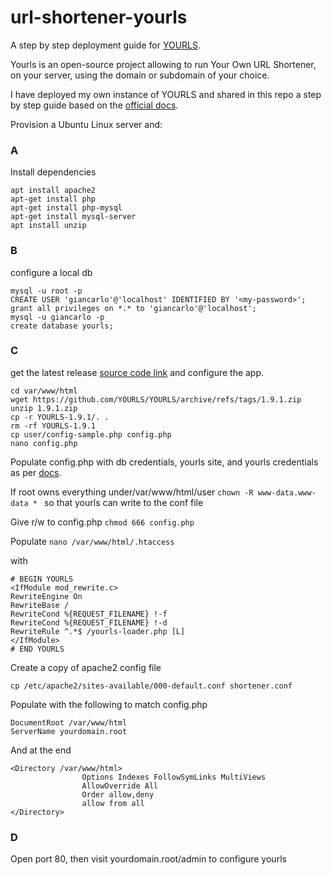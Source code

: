 # url-shortener-yourls
A step by step deployment guide for [YOURLS](https://github.com/YOURLS/YOURLS).  

Yourls is an open-source project allowing to run Your Own URL Shortener, on your server, using the domain or subdomain of your choice.

I have deployed my own instance of YOURLS and shared in this repo a step by step guide based on the [official docs](https://yourls.org/docs/).  

Provision a Ubuntu Linux server and: 

###  A 
Install dependencies

```
apt install apache2
apt-get install php
apt-get install php-mysql
apt-get install mysql-server
apt install unzip
```
###  B 
configure a local db

```
mysql -u root -p
CREATE USER 'giancarlo'@'localhost' IDENTIFIED BY '<my-password>';
grant all privileges on *.* to 'giancarlo'@'localhost';
mysql -u giancarlo -p 
create database yourls;
```
###  C 
get the latest release [source code link](https://github.com/YOURLS/YOURLS/releases) and configure the app.


```
cd var/www/html
wget https://github.com/YOURLS/YOURLS/archive/refs/tags/1.9.1.zip
unzip 1.9.1.zip
cp -r YOURLS-1.9.1/. .
rm -rf YOURLS-1.9.1
cp user/config-sample.php config.php
nano config.php 
```
Populate config.php with db credentials, yourls site, and yourls credentials as per [docs](https://yourls.org/docs/guide/essentials/configuration). 

If root owns everything under/var/www/html/user ```chown -R www-data.www-data * ``` so that yourls can write to the conf file 

Give r/w to config.php  ``` chmod 666 config.php ```

Populate ``` nano /var/www/html/.htaccess ```

with 
```
# BEGIN YOURLS
<IfModule mod_rewrite.c>
RewriteEngine On
RewriteBase /
RewriteCond %{REQUEST_FILENAME} !-f
RewriteCond %{REQUEST_FILENAME} !-d
RewriteRule ^.*$ /yourls-loader.php [L]
</IfModule>
# END YOURLS
```


Create a copy of apache2 config file 
```
cp /etc/apache2/sites-available/000-default.conf shortener.conf
```
Populate with the following to match config.php 

```
DocumentRoot /var/www/html
ServerName yourdomain.root
```

And at the end 
```
<Directory /var/www/html>
                Options Indexes FollowSymLinks MultiViews
                AllowOverride All
                Order allow,deny
                allow from all
</Directory>
```

### D
Open port 80, then visit yourdomain.root/admin to configure yourls 
